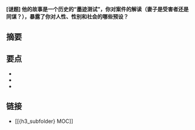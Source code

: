 #### [谜题] 他的故事是一个历史的“墨迹测试”，你对案件的解读（妻子是受害者还是同谋？），暴露了你对人性、性别和社会的哪些预设？


## 摘要


## 要点

- 
- 
- 

## 链接

- [[{h3_subfolder} MOC]]
